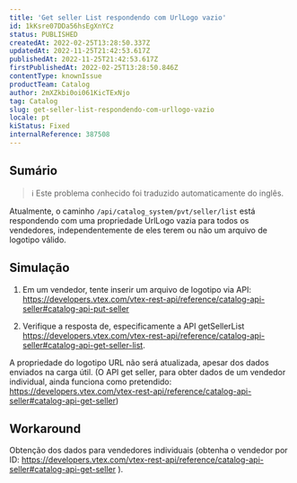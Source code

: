 ```yaml
---
title: 'Get seller List respondendo com UrlLogo vazio'
id: 1kKsre07DDa56hsEgXnYCz
status: PUBLISHED
createdAt: 2022-02-25T13:28:50.337Z
updatedAt: 2022-11-25T21:42:53.617Z
publishedAt: 2022-11-25T21:42:53.617Z
firstPublishedAt: 2022-02-25T13:28:50.846Z
contentType: knownIssue
productTeam: Catalog
author: 2mXZkbi0oi061KicTExNjo
tag: Catalog
slug: get-seller-list-respondendo-com-urllogo-vazio
locale: pt
kiStatus: Fixed
internalReference: 387508
---
```


## Sumário

>ℹ️ Este problema conhecido foi traduzido automaticamente do inglês.


Atualmente, o caminho `/api/catalog_system/pvt/seller/list` está respondendo com uma propriedade UrlLogo vazia para todos os vendedores, independentemente de eles terem ou não um arquivo de logotipo válido.




## Simulação


1) Em um vendedor, tente inserir um arquivo de logotipo via API: https://developers.vtex.com/vtex-rest-api/reference/catalog-api-seller#catalog-api-put-seller

2) Verifique a resposta de, especificamente a API getSellerList https://developers.vtex.com/vtex-rest-api/reference/catalog-api-seller#catalog-api-get-seller-list.

A propriedade do logotipo URL não será atualizada, apesar dos dados enviados na carga útil. (O API get seller, para obter dados de um vendedor individual, ainda funciona como pretendido: https://developers.vtex.com/vtex-rest-api/reference/catalog-api-seller#catalog-api-get-seller)






## Workaround


Obtenção dos dados para vendedores individuais (obtenha o vendedor por ID: https://developers.vtex.com/vtex-rest-api/reference/catalog-api-seller#catalog-api-get-seller ).

